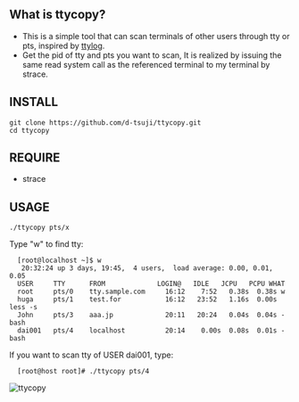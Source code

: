 What is ttycopy?
-----
+ This is a simple tool that can scan terminals of other users through tty or pts, inspired by [ttylog](https://github.com/gitpan/ttylog).
+ Get the pid of tty and pts you want to scan,
It is realized by issuing the same read system call as the referenced terminal to my terminal by strace.

INSTALL
-----

```
git clone https://github.com/d-tsuji/ttycopy.git
cd ttycopy
```

REQUIRE
-----

- strace

USAGE
-----

```
./ttycopy pts/x
```

Type "w" to find tty:
```
  [root@localhost ~]$ w
   20:32:24 up 3 days, 19:45,  4 users,  load average: 0.00, 0.01, 0.05
  USER     TTY      FROM             LOGIN@   IDLE   JCPU   PCPU WHAT
  root     pts/0    tty.sample.com     16:12    7:52   0.38s  0.38s w
  huga     pts/1    test.for           16:12   23:52   1.16s  0.00s less -s
  John     pts/3    aaa.jp             20:11   20:24   0.04s  0.04s -bash
  dai001   pts/4    localhost          20:14    0.00s  0.08s  0.01s -bash
```

If you want to scan tty of USER dai001, type:
```
  [root@host root]# ./ttycopy pts/4
```

![ttycopy](https://user-images.githubusercontent.com/24369487/68991645-2bc1c780-08a4-11ea-81c8-3f4af99bedb2.gif)
